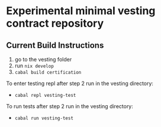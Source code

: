 # Experimental minimal vesting contract repository

## Current Build Instructions

1. go to the vesting folder 
2. run `nix develop`
3. `cabal build certification`

To enter testing repl after step 2 run in the vesting directory:

 - `cabal repl vesting-test`

To run tests after step 2 run in the vesting directory:

 - `cabal run vesting-test`
